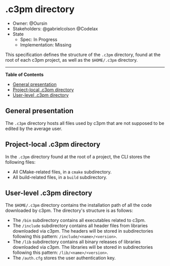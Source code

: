 # .c3pm directory

* Owner: @Oursin
* Stakeholders: @gabrielcolson @Codelax
* State
  * Spec: In Progress
  * Implementation: Missing

This specification defines the structure of the `.c3pm` directory, found at the root of each c3pm project, as well as the `$HOME/.c3pm` directory.

----

<!-- START doctoc generated TOC please keep comment here to allow auto update -->
<!-- DON'T EDIT THIS SECTION, INSTEAD RE-RUN doctoc TO UPDATE -->
**Table of Contents**

- [General presentation](#general-presentation)
- [Project-local .c3pm directory](#project-local-c3pm-directory)
- [User-level .c3pm directory](#user-level-c3pm-directory)

<!-- END doctoc generated TOC please keep comment here to allow auto update -->

## General presentation

The `.c3pm` directory hosts all files used by c3pm that are not supposed to be edited by the
average user.

## Project-local .c3pm directory

In the `.c3pm` directory found at the root of a project, the CLI stores the following files:
* All CMake-related files, in a `cmake` subdirectory.
* All build-related files, in a `build` subdirectory.

## User-level .c3pm directory

The `$HOME/.c3pm` directory contains the installation path of all the code downloaded by c3pm.
The directory's structure is as follows:

* The `/bin` subdirectory contains all executables related to c3pm.
* The `/include` subdirectory contains all header files from libraries downloaded via c3pm.
The headers will be stored in subdirectories following this pattern: `/include/<name>/<version>`.
* The `/lib` subdirectory contains all binary releases of libraries downloaded via c3pm. The libraries will be stored in subdirectories following this pattern: `/lib/<name>/<version>`.
* The `/auth.cfg` stores the user authentication key.
